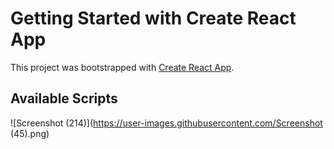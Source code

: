 # Getting Started with Create React App

This project was bootstrapped with [Create React App](https://github.com/facebook/create-react-app).

## Available Scripts
![Screenshot (214)](https://user-images.githubusercontent.com/Screenshot (45).png)
